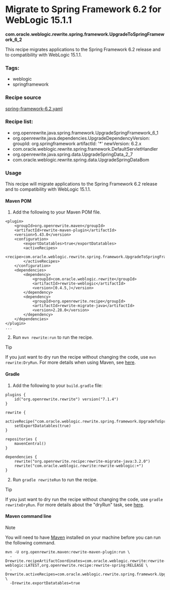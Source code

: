 # Migrate to Spring Framework 6.2 for WebLogic 15.1.1
**com.oracle.weblogic.rewrite.spring.framework.UpgradeToSpringFramework_6_2**

This recipe migrates applications to the Spring Framework 6.2 release and to compatibility with WebLogic 15.1.1.

### Tags:
  - weblogic
  - springframework

### Recipe source

[spring-framework-6.2.yaml](https://github.com/oracle/rewrite-recipes/blob/main/rewrite-weblogic/src/main/resources/META-INF/rewrite/spring-framework-6.2.yaml)

### Recipe list:
- org.openrewrite.java.spring.framework.UpgradeSpringFramework_6_1
- org.openrewrite.java.dependencies.UpgradeDependencyVersion:
    groupId: org.springframework
    artifactId: '*'
    newVersion: 6.2.x
- com.oracle.weblogic.rewrite.spring.framework.DefaultServletHandler
- org.openrewrite.java.spring.data.UpgradeSpringData_2_7
- com.oracle.weblogic.rewrite.spring.data.UpgradeSpringDataBom

### Usage

This recipe will migrate applications to the Spring Framework 6.2 release and to compatibility with WebLogic 15.1.1.

#### Maven POM

1. Add the following to your Maven POM file.
```
<plugin>
    <groupId>org.openrewrite.maven</groupId>
    <artifactId>rewrite-maven-plugin</artifactId>
    <version>5.43.0</version>
    <configuration>
        <exportDatatables>true</exportDatatables>
        <activeRecipes>
            <recipe>com.oracle.weblogic.rewrite.spring.framework.UpgradeToSpringFramework_6_2</recipe>
        </activeRecipes>
    </configuration>
    <dependencies>
        <dependency>
            <groupId>com.oracle.weblogic.rewrite</groupId>
            <artifactId>rewrite-weblogic</artifactId>
            <version>[0.4.5,)</version>
        </dependency>
        <dependency>
            <groupId>org.openrewrite.recipe</groupId>
            <artifactId>rewrite-migrate-java</artifactId>
            <version>2.28.0</version>
        </dependency>
    </dependencies>
</plugin>
...
```
2. Run `mvn rewrite:run` to run the recipe.

> [!TIP]  
> If you just want to dry run the recipe without changing the code, use `mvn rewrite:DryRun`. For more details when using Maven, see [here](https://docs.openrewrite.org/reference/rewrite-maven-plugin).

#### Gradle

1. Add the following to your `build.gradle` file:

```
plugins {
    id("org.openrewrite.rewrite") version("7.1.4")
}

rewrite {
    activeRecipe("com.oracle.weblogic.rewrite.spring.framework.UpgradeToSpringFramework_6_2")
    setExportDatatables(true)
}

repositories {
    mavenCentral()
}

dependencies {
    rewrite("org.openrewrite.recipe:rewrite-migrate-java:3.2.0")
    rewrite("com.oracle.weblogic.rewrite:rewrite-weblogic:+")
}
```
2. Run `gradle rewriteRun` to run the recipe.

> [!TIP]  
> If you just want to dry run the recipe without changing the code, use `gradle rewriteDryRun`. For more details about the "dryRun" task, see [here](https://docs.openrewrite.org/reference/gradle-plugin-configuration#the-dryrun-task).

#### Maven command line

> [!NOTE]
> You will need to have [Maven](https://maven.apache.org/download.cgi) installed on your machine before you can run the following command.

```
mvn -U org.openrewrite.maven:rewrite-maven-plugin:run \
  -Drewrite.recipeArtifactCoordinates=com.oracle.weblogic.rewrite:rewrite-weblogic:LATEST,org.openrewrite.recipe:rewrite-spring:RELEASE \
  -Drewrite.activeRecipes=com.oracle.weblogic.rewrite.spring.framework.UpgradeToSpringFramework_6_2 \
  -Drewrite.exportDatatables=true
  ```
